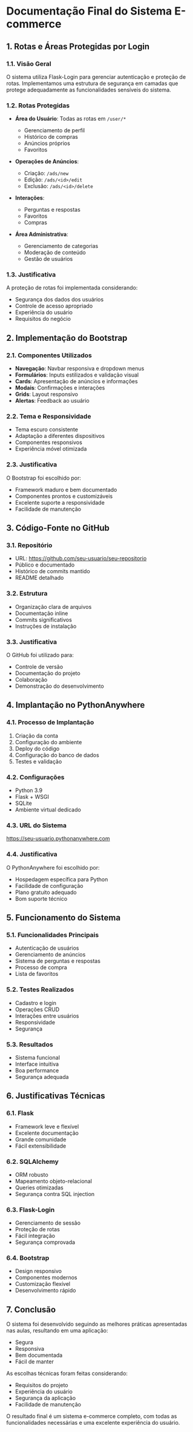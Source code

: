 # Documentação Final do Sistema E-commerce

## 1. Rotas e Áreas Protegidas por Login

### 1.1. Visão Geral
O sistema utiliza Flask-Login para gerenciar autenticação e proteção de rotas. Implementamos uma estrutura de segurança em camadas que protege adequadamente as funcionalidades sensíveis do sistema.

### 1.2. Rotas Protegidas
- **Área do Usuário**: Todas as rotas em `/user/*`
  - Gerenciamento de perfil
  - Histórico de compras
  - Anúncios próprios
  - Favoritos

- **Operações de Anúncios**:
  - Criação: `/ads/new`
  - Edição: `/ads/<id>/edit`
  - Exclusão: `/ads/<id>/delete`

- **Interações**:
  - Perguntas e respostas
  - Favoritos
  - Compras

- **Área Administrativa**:
  - Gerenciamento de categorias
  - Moderação de conteúdo
  - Gestão de usuários

### 1.3. Justificativa
A proteção de rotas foi implementada considerando:
- Segurança dos dados dos usuários
- Controle de acesso apropriado
- Experiência do usuário
- Requisitos do negócio

## 2. Implementação do Bootstrap

### 2.1. Componentes Utilizados
- **Navegação**: Navbar responsiva e dropdown menus
- **Formulários**: Inputs estilizados e validação visual
- **Cards**: Apresentação de anúncios e informações
- **Modais**: Confirmações e interações
- **Grids**: Layout responsivo
- **Alertas**: Feedback ao usuário

### 2.2. Tema e Responsividade
- Tema escuro consistente
- Adaptação a diferentes dispositivos
- Componentes responsivos
- Experiência móvel otimizada

### 2.3. Justificativa
O Bootstrap foi escolhido por:
- Framework maduro e bem documentado
- Componentes prontos e customizáveis
- Excelente suporte a responsividade
- Facilidade de manutenção

## 3. Código-Fonte no GitHub

### 3.1. Repositório
- URL: https://github.com/seu-usuario/seu-repositorio
- Público e documentado
- Histórico de commits mantido
- README detalhado

### 3.2. Estrutura
- Organização clara de arquivos
- Documentação inline
- Commits significativos
- Instruções de instalação

### 3.3. Justificativa
O GitHub foi utilizado para:
- Controle de versão
- Documentação do projeto
- Colaboração
- Demonstração do desenvolvimento

## 4. Implantação no PythonAnywhere

### 4.1. Processo de Implantação
1. Criação da conta
2. Configuração do ambiente
3. Deploy do código
4. Configuração do banco de dados
5. Testes e validação

### 4.2. Configurações
- Python 3.9
- Flask + WSGI
- SQLite
- Ambiente virtual dedicado

### 4.3. URL do Sistema
https://seu-usuario.pythonanywhere.com

### 4.4. Justificativa
O PythonAnywhere foi escolhido por:
- Hospedagem específica para Python
- Facilidade de configuração
- Plano gratuito adequado
- Bom suporte técnico

## 5. Funcionamento do Sistema

### 5.1. Funcionalidades Principais
- Autenticação de usuários
- Gerenciamento de anúncios
- Sistema de perguntas e respostas
- Processo de compra
- Lista de favoritos

### 5.2. Testes Realizados
- Cadastro e login
- Operações CRUD
- Interações entre usuários
- Responsividade
- Segurança

### 5.3. Resultados
- Sistema funcional
- Interface intuitiva
- Boa performance
- Segurança adequada

## 6. Justificativas Técnicas

### 6.1. Flask
- Framework leve e flexível
- Excelente documentação
- Grande comunidade
- Fácil extensibilidade

### 6.2. SQLAlchemy
- ORM robusto
- Mapeamento objeto-relacional
- Queries otimizadas
- Segurança contra SQL injection

### 6.3. Flask-Login
- Gerenciamento de sessão
- Proteção de rotas
- Fácil integração
- Segurança comprovada

### 6.4. Bootstrap
- Design responsivo
- Componentes modernos
- Customização flexível
- Desenvolvimento rápido

## 7. Conclusão

O sistema foi desenvolvido seguindo as melhores práticas apresentadas nas aulas, resultando em uma aplicação:
- Segura
- Responsiva
- Bem documentada
- Fácil de manter

As escolhas técnicas foram feitas considerando:
- Requisitos do projeto
- Experiência do usuário
- Segurança da aplicação
- Facilidade de manutenção

O resultado final é um sistema e-commerce completo, com todas as funcionalidades necessárias e uma excelente experiência do usuário.
